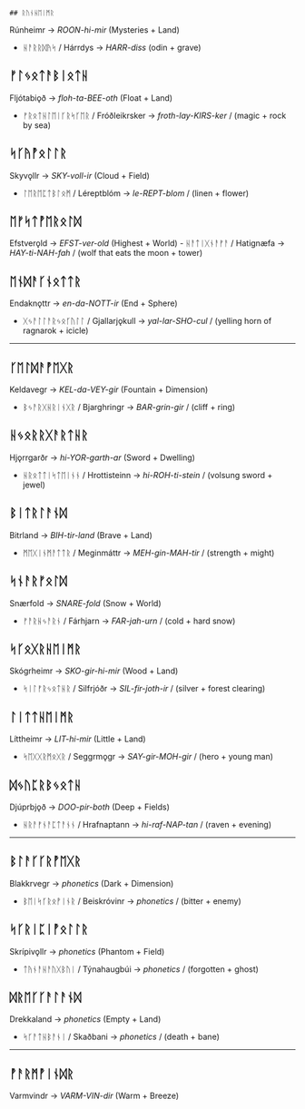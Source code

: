 	## ᚱᚢᚾᚺᛖᛁᛗᚱ
Rúnheimr -> *ROON-hi-mir* 
(Mysteries + Land) 
-	ᚺᚨᚱᚱᛞᚤᛋ / Hárrdys -> *HARR-diss* (odin + grave)

## ᚠᛚᛃᛟᛏᚨᛒᛁᛟᛏᚺ
Fljótabiǫð -> *floh-ta-BEE-oth*
(Float + Land)
-	ᚠᚱᛟᛏᚺᛚᛖᛁᚴᚱᛋᚴᛖᚱ / Fróðleikrsker -> *froth-lay-KIRS-ker* / (magic + rock by sea)

## ᛋᚴᚤᚡᛟᛚᛚᚱ
Skyvǫllr -> *SKY-voll-ir*
(Cloud + Field)
-	ᛚᛖᚱᛖᛈᛏᛒᛚᛟᛗ / Léreptblóm -> *le-REPT-blom* / (linen + flower)

## ᛖᚠᛋᛏᚡᛖᚱᛟᛚᛞ
Efstverǫld -> *EFST-ver-old*
(Highest + World)
	-	ᚺᚨᛏᛁᚷᚾᚨᚠᚨ / Hatignæfa -> *HAY-ti-NAH-fah* / (wolf that eats the moon + tower)

## ᛖᚾᛞᚨᚴᚾᛟᛏᛏᚱ
Endaknǫttr -> *en-da-NOTT-ir*
(End + Sphere)
-	ᚷᛃᚨᛚᛚᚨᚱᛃᛟᚴᚢᛚᛚ / Gjallarjǫkull -> *yal-lar-SHO-cul* / (yelling horn of ragnarok + icicle)

***

## ᚴᛖᛚᛞᚨᚡᛖᚷᚱ
Keldavegr -> *KEL-da-VEY-gir*
(Fountain + Dimension)
-	ᛒᛃᚨᚱᚷᚺᚱᛁᚾᚷᚱ / Bjarghringr -> *BAR-grin-gir* / (cliff + ring)

## ᚺᛃᛟᚱᚱᚷᚨᚱᛏᚺᚱ
Hjǫrrgarðr -> *hi-YOR-garth-ar*
(Sword + Dwelling)
-	ᚺᚱᛟᛏᛏᛁᛋᛏᛖᛁᚾᚾ / Hrottisteinn -> *hi-ROH-ti-stein* / (volsung sword + jewel)

## ᛒᛁᛏᚱᛚᚨᚾᛞ
Bitrland -> *BIH-tir-land*
(Brave + Land)
-	ᛗᛖᚷᛁᚾᛗᚨᛏᛏᚱ / Meginmáttr -> *MEH-gin-MAH-tir* / (strength + might)

## ᛋᚾᚨᚱᚠᛟᛚᛞ
Snærfold -> *SNARE-fold*
(Snow + World)
-	ᚠᚨᚱᚺᛃᚨᚱᚾ / Fárhjarn -> *FAR-jah-urn* / (cold + hard snow)

## ᛋᚴᛟᚷᚱᚺᛖᛁᛗᚱ
Skógrheimr -> *SKO-gir-hi-mir*
(Wood + Land)
-	ᛋᛁᛚᚠᚱᛃᛟᛏᚺᚱ / Silfrjóðr -> *SIL-fir-joth-ir* / (silver + forest clearing)

## ᛚᛁᛏᛏᚺᛖᛁᛗᚱ
Líttheimr -> *LIT-hi-mir*
(Little + Land)
-	ᛋᛖᚷᚷᚱᛗᛟᚷᚱ / Seggrmǫgr -> *SAY-gir-MOH-gir* / (hero + young man)

## ᛞᛃᚢᛈᚱᛒᛃᛟᛏᚺ
Djúprbjǫð -> *DOO-pir-both*
(Deep + Fields)
-	ᚺᚱᚨᚠᚾᚨᛈᛏᚨᚾᚾ / Hrafnaptann -> *hi-raf-NAP-tan* / (raven + evening)

***

## ᛒᛚᚨᚴᚴᚱᚡᛖᚷᚱ
Blakkrvegr -> *phonetics*
(Dark + Dimension)
-	ᛒᛖᛁᛋᚴᚱᛟᚡᛁᚾᚱ / Beiskróvinr -> *phonetics* / (bitter + enemy)

## ᛋᚴᚱᛁᛈᛁᚡᛟᛚᛚᚱ
Skrípivǫllr -> *phonetics*
(Phantom + Field)
-	ᛏᚤᚾᚨᚺᚨᚢᚷᛒᚢᛁ / Týnahaugbúi -> *phonetics* / (forgotten + ghost)

## ᛞᚱᛖᚴᚴᚨᛚᚨᚾᛞ
Drekkaland -> *phonetics*
(Empty + Land)
-	ᛋᚴᚨᛏᚺᛒᚨᚾᛁ / Skaðbani -> *phonetics* / (death + bane)

***

## ᚡᚨᚱᛗᚡᛁᚾᛞᚱ
Varmvindr -> *VARM-VIN-dir*
(Warm + Breeze)